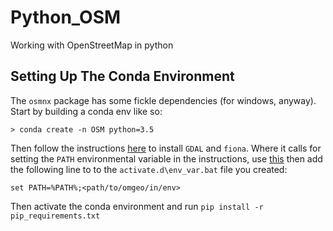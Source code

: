 # Python_OSM
Working with OpenStreetMap in python

## Setting Up The Conda Environment
The `osmnx` package has some fickle dependencies (for windows, anyway). Start by building a conda env like so:

```
> conda create -n OSM python=3.5
```
Then follow the instructions [here](http://geoffboeing.com/2014/09/using-geopandas-windows/) to install `GDAL` and `fiona`.
Where it calls for setting the `PATH` environmental variable in the instructions, use [this](https://conda.io/docs/using/envs.html#saved-environment-variables)
then add the following line to to the `activate.d\env_var.bat` file you created:
```
set PATH=%PATH%;<path/to/omgeo/in/env>
```
Then activate the conda environment and run `pip install -r pip_requirements.txt`
